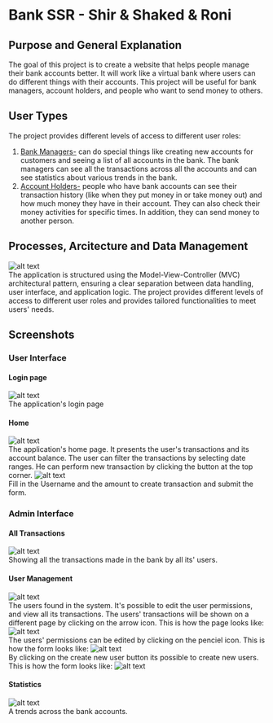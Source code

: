 # Bank SSR - Shir & Shaked & Roni
## Purpose and General Explanation
The goal of this project is to create a website that helps people manage their bank accounts better. It will work like a virtual bank where users can do different things with their accounts. This project will be useful for bank managers, account holders, and people who want to send money to others. 
## User Types
 The project provides different levels of access to different user roles:
1. <u>Bank Managers-</u> can do special things like creating new accounts for customers and seeing a list of all accounts in the bank. The bank managers can see all the transactions across all the accounts and can see statistics about various  trends in the bank.
2. <u>Account Holders-</u> people who have bank accounts can see their transaction history (like when they put money in or take money out) and how much money they have in their account. They can also check their money activities for specific times. 
In addition, they can send money to another person. 
## Processes, Arcitecture and Data Management
![alt text](https://github.com/shirelyakim/Bank_SSR/blob/main/readme/architecture.png?raw=true) <br />
The application is structured using the Model-View-Controller (MVC) architectural pattern, ensuring a clear separation between data handling, user interface, and application logic. The project provides different levels of access to different user roles and provides tailored functionalities to meet users' needs.
## Screenshots
### User Interface
#### Login page
![alt text](https://github.com/shirelyakim/Bank_SSR/blob/main/readme/login.png?raw=true) <br />
The application's login page
#### Home
![alt text](https://github.com/shirelyakim/Bank_SSR/blob/main/readme/home.png?raw=true) <br />
The application's home page. It presents the user's transactions and its account balance. 
The user can filter the transactions by selecting  date ranges.
He can perform new transaction by clicking the button at the top corner.
![alt text](https://github.com/shirelyakim/Bank_SSR/blob/main/readme/home_form.png?raw=true) <br />
Fill in the Username and the amount to create transaction and submit the form.
### Admin Interface
#### All Transactions
![alt text](https://github.com/shirelyakim/Bank_SSR/blob/main/readme/all_transactions.png?raw=true) <br />
Showing all the transactions made in the bank by all its' users.
#### User Management
![alt text](https://github.com/shirelyakim/Bank_SSR/blob/main/readme/manage_users.png?raw=true) <br />
The users found in the system. It's possible to edit the user permissions, and view all its transactions.
The users' transactions will be shown on a different page by clicking on the arrow icon. This is how the page looks like: 
![alt text](https://github.com/shirelyakim/Bank_SSR/blob/main/readme/all_user_transactions.png?raw=true) <br />
The users' permissions can be edited by clicking on the penciel icon. This is how the form looks like:
![alt text](https://github.com/shirelyakim/Bank_SSR/blob/main/readme/edit_user.png?raw=true) <br />
By clicking on the create new user button its possible to create new users. This is how the form looks like:
![alt text](https://github.com/shirelyakim/Bank_SSR/blob/main/readme/new_user_form.png?raw=true) <br />
#### Statistics
![alt text](https://github.com/shirelyakim/Bank_SSR/blob/main/readme/statistics.png?raw=true) <br />
A trends across the bank accounts.